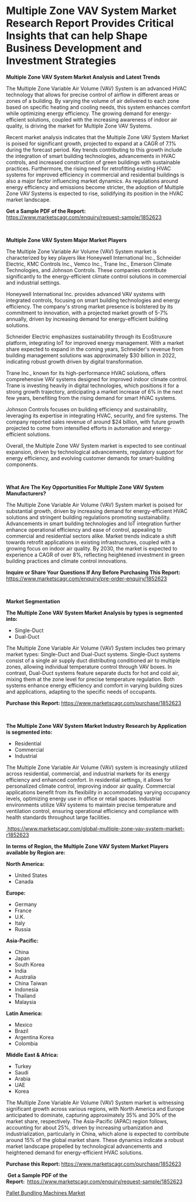 <p><h1>Multiple Zone VAV System Market Research Report Provides Critical Insights that can help Shape Business Development and Investment Strategies</h1></p><p><strong>Multiple Zone VAV System Market Analysis and Latest Trends</strong></p>
<p><p>The Multiple Zone Variable Air Volume (VAV) System is an advanced HVAC technology that allows for precise control of airflow in different areas or zones of a building. By varying the volume of air delivered to each zone based on specific heating and cooling needs, this system enhances comfort while optimizing energy efficiency. The growing demand for energy-efficient solutions, coupled with the increasing awareness of indoor air quality, is driving the market for Multiple Zone VAV Systems.</p><p>Recent market analysis indicates that the Multiple Zone VAV System Market is poised for significant growth, projected to expand at a CAGR of 7.1% during the forecast period. Key trends contributing to this growth include the integration of smart building technologies, advancements in HVAC controls, and increased construction of green buildings with sustainable practices. Furthermore, the rising need for retrofitting existing HVAC systems for improved efficiency in commercial and residential buildings is also a major factor influencing market dynamics. As regulations around energy efficiency and emissions become stricter, the adoption of Multiple Zone VAV Systems is expected to rise, solidifying its position in the HVAC market landscape.</p></p>
<p><strong>Get a Sample PDF of the Report:&nbsp;</strong> <a href="https://www.marketscagr.com/enquiry/request-sample/1852623?utm_campaign=3019&utm_medium=2&utm_source=Github&utm_content=ia&utm_term=12042025&utm_id=multiple-zone-vav-system">https://www.marketscagr.com/enquiry/request-sample/1852623</a></p>
<p>&nbsp;</p>
<p><strong>Multiple Zone VAV System Major Market Players</strong></p>
<p><p>The Multiple Zone Variable Air Volume (VAV) System market is characterized by key players like Honeywell International Inc., Schneider Electric, KMC Controls Inc., Vemco Inc., Trane Inc., Emerson Climate Technologies, and Johnson Controls. These companies contribute significantly to the energy-efficient climate control solutions in commercial and industrial settings.</p><p>Honeywell International Inc. provides advanced VAV systems with integrated controls, focusing on smart building technologies and energy efficiency. The company's strong market presence is bolstered by its commitment to innovation, with a projected market growth of 5-7% annually, driven by increasing demand for energy-efficient building solutions.</p><p>Schneider Electric emphasizes sustainability through its EcoStruxure platform, integrating IoT for improved energy management. With a market share expected to expand in the coming years, Schneider's revenue from building management solutions was approximately $30 billion in 2022, indicating robust growth driven by digital transformation.</p><p>Trane Inc., known for its high-performance HVAC solutions, offers comprehensive VAV systems designed for improved indoor climate control. Trane is investing heavily in digital technologies, which positions it for a strong growth trajectory, anticipating a market increase of 6% in the next few years, benefiting from the rising demand for smart HVAC systems.</p><p>Johnson Controls focuses on building efficiency and sustainability, leveraging its expertise in integrating HVAC, security, and fire systems. The company reported sales revenue of around $24 billion, with future growth projected to come from intensified efforts in automation and energy-efficient solutions.</p><p>Overall, the Multiple Zone VAV System market is expected to see continual expansion, driven by technological advancements, regulatory support for energy efficiency, and evolving customer demands for smart-building components.</p></p>
<p>&nbsp;</p>
<p><strong>What Are The Key Opportunities For Multiple Zone VAV System Manufacturers?</strong></p>
<p><p>The Multiple Zone Variable Air Volume (VAV) System market is poised for substantial growth, driven by increasing demand for energy-efficient HVAC solutions and stringent building regulations promoting sustainability. Advancements in smart building technologies and IoT integration further enhance operational efficiency and ease of control, appealing to commercial and residential sectors alike. Market trends indicate a shift towards retrofit applications in existing infrastructures, coupled with a growing focus on indoor air quality. By 2030, the market is expected to experience a CAGR of over 8%, reflecting heightened investment in green building practices and climate control innovations.</p></p>
<p><strong>Inquire or Share Your Questions If Any Before Purchasing This Report:</strong> <a href="https://www.marketscagr.com/enquiry/pre-order-enquiry/1852623?utm_campaign=3019&utm_medium=2&utm_source=Github&utm_content=ia&utm_term=12042025&utm_id=multiple-zone-vav-system">https://www.marketscagr.com/enquiry/pre-order-enquiry/1852623</a></p>
<p>&nbsp;</p>
<p><strong>Market Segmentation</strong></p>
<p><strong>The Multiple Zone VAV System Market Analysis by types is segmented into:</strong></p>
<p><ul><li>Single-Duct</li><li>Dual-Duct</li></ul></p>
<p><p>The Multiple Zone Variable Air Volume (VAV) System includes two primary market types: Single-Duct and Dual-Duct systems. Single-Duct systems consist of a single air supply duct distributing conditioned air to multiple zones, allowing individual temperature control through VAV boxes. In contrast, Dual-Duct systems feature separate ducts for hot and cold air, mixing them at the zone level for precise temperature regulation. Both systems enhance energy efficiency and comfort in varying building sizes and applications, adapting to the specific needs of occupants.</p></p>
<p><strong>Purchase this Report:&nbsp;</strong><a href="https://www.marketscagr.com/purchase/1852623?utm_campaign=3019&utm_medium=2&utm_source=Github&utm_content=ia&utm_term=12042025&utm_id=multiple-zone-vav-system">https://www.marketscagr.com/purchase/1852623</a></p>
<p>&nbsp;</p>
<p><strong>The Multiple Zone VAV System Market Industry Research by Application is segmented into:</strong></p>
<p><ul><li>Residential</li><li>Commercial</li><li>Industrial</li></ul></p>
<p><p>The Multiple Zone Variable Air Volume (VAV) system is increasingly utilized across residential, commercial, and industrial markets for its energy efficiency and enhanced comfort. In residential settings, it allows for personalized climate control, improving indoor air quality. Commercial applications benefit from its flexibility in accommodating varying occupancy levels, optimizing energy use in office or retail spaces. Industrial environments utilize VAV systems to maintain precise temperature and ventilation control, ensuring operational efficiency and compliance with health standards throughout large facilities.</p></p>
<p><a href="https://www.marketscagr.com/global-multiple-zone-vav-system-market-r1852623?utm_campaign=3019&utm_medium=2&utm_source=Github&utm_content=ia&utm_term=12042025&utm_id=multiple-zone-vav-system">&nbsp;https://www.marketscagr.com/global-multiple-zone-vav-system-market-r1852623</a></p>
<p><strong>In terms of Region, the Multiple Zone VAV System Market Players available by Region are:</strong></p>
<p>
    <p> <strong> North America: </strong>
        <ul>
            <li>United States</li>
            <li>Canada</li>
        </ul>
        </p> 
    <p> <strong> Europe: </strong>
        <ul>
            <li>Germany</li>
            <li>France</li>
            <li>U.K.</li>
            <li>Italy</li>
            <li>Russia</li>
        </ul>
        </p> 
    <p> <strong> Asia-Pacific: </strong>
        <ul>
            <li>China</li>
            <li>Japan</li>
            <li>South Korea</li>
            <li>India</li>
            <li>Australia</li>
            <li>China Taiwan</li>
            <li>Indonesia</li>
            <li>Thailand</li>
            <li>Malaysia</li>
        </ul>
        </p> 
    <p> <strong> Latin America: </strong>
        <ul>
            <li>Mexico</li>
            <li>Brazil</li>
            <li>Argentina Korea</li>
            <li>Colombia</li>
        </ul>
        </p> 
    <p> <strong> Middle East & Africa: </strong>
        <ul>
            <li>Turkey</li>
            <li>Saudi</li>
            <li>Arabia</li>
            <li>UAE</li>
            <li>Korea</li>
        </ul>
    </p>
    </p>
<p><p>The Multiple Zone Variable Air Volume (VAV) System market is witnessing significant growth across various regions, with North America and Europe anticipated to dominate, capturing approximately 35% and 30% of the market share, respectively. The Asia-Pacific (APAC) region follows, accounting for about 25%, driven by increasing urbanization and industrialization, particularly in China, which alone is expected to contribute around 15% of the global market share. These dynamics indicate a robust market landscape propelled by technological advancements and heightened demand for energy-efficient HVAC solutions.</p></p>
<p><strong>Purchase this Report: </strong><a href="https://www.marketscagr.com/purchase/1852623?utm_campaign=3019&utm_medium=2&utm_source=Github&utm_content=ia&utm_term=12042025&utm_id=multiple-zone-vav-system">https://www.marketscagr.com/purchase/1852623</a></p>
<p>&nbsp;<strong>Get a Sample PDF of the Report:&nbsp;&nbsp;</strong><a href="https://www.marketscagr.com/enquiry/request-sample/1852623?utm_campaign=3019&utm_medium=2&utm_source=Github&utm_content=ia&utm_term=12042025&utm_id=multiple-zone-vav-system">https://www.marketscagr.com/enquiry/request-sample/1852623</a></p>
<p><strong></strong></p>
<p><p><a href="https://github.com/djarixneoza/Market-Research-Report-List-1/blob/main/pallet-bundling-machines-market.md?utm_campaign=3019&utm_medium=2&utm_source=Github&utm_content=ia&utm_term=12042025&utm_id=multiple-zone-vav-system">Pallet Bundling Machines Market</a></p></p>